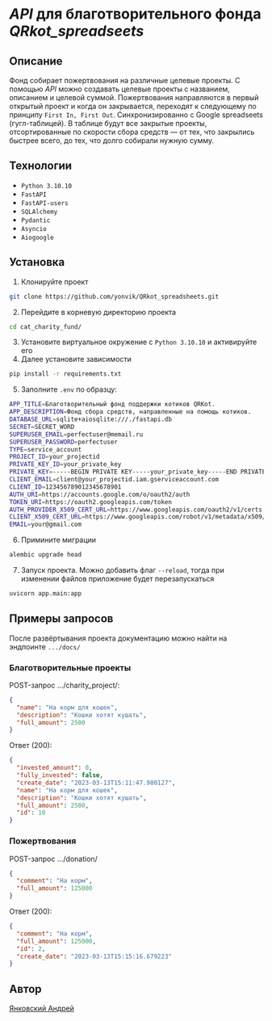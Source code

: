 # *API* для благотворительного фонда *QRkot_spreadseets*

## Описание
Фонд собирает пожертвования на различные целевые проекты. С помощью *API* можно создавать целевые проекты с названием, описанием и целевой суммой. Пожертвования направляются в первый открытый проект и когда он закрывается, переходят к следующему по принципу `First In, First Out`. Синхронизированно с Google spreadseets (гугл-таблицей).
В таблице будут все закрытые проекты, отсортированные по скорости сбора средств — от тех, что закрылись быстрее всего, до тех, что долго собирали нужную сумму.
## Технологии
- `Python 3.10.10`
- `FastAPI`
- `FastAPI-users`
- `SQLAlchemy`
- `Pydantic`
- `Asyncio`
- `Aiogoogle`
## Установка
1. Клонируйте проект 
```BASH
git clone https://github.com/yonvik/QRkot_spreadsheets.git
```
2. Перейдите в корневую директорию проекта 
```BASH
cd cat_charity_fund/
```
3. Установите виртуальное окружение с `Python 3.10.10` и активируйте его  
4. Далее установите зависимости 
```BASH
pip install -r requirements.txt
```
5. Заполните `.env` по образцу:
```BASH
APP_TITLE=Благотворительный фонд поддержки котиков QRKot.
APP_DESCRIPTION=Фонд сбора средств, направленные на помощь котиков.
DATABASE_URL=sqlite+aiosqlite:///./fastapi.db
SECRET=SECRET_WORD
SUPERUSER_EMAIL=perfectuser@memail.ru
SUPERUSER_PASSWORD=perfectuser
TYPE=service_account
PROJECT_ID=your_projectid
PRIVATE_KEY_ID=your_private_key
PRIVATE_KEY=-----BEGIN PRIVATE KEY-----your_private_key-----END PRIVATE KEY-----
CLIENT_EMAIL=client@your_projectid.iam.gserviceaccount.com
CLIENT_ID=123456789012345678901
AUTH_URI=https://accounts.google.com/o/oauth2/auth
TOKEN_URI=https://oauth2.googleapis.com/token
AUTH_PROVIDER_X509_CERT_URL=https://www.googleapis.com/oauth2/v1/certs
CLIENT_X509_CERT_URL=https://www.googleapis.com/robot/v1/metadata/x509/client%40your_projectid=.iam.gserviceaccount.com
EMAIL=your@gmail.com
```   
6. Примините миграции
```BASH
alembic upgrade head
```
7. Запуск проекта. Можно добавить флаг `--reload`, тогда при изменении файлов приложение будет перезапускаться
```BASH
uvicorn app.main:app
```
## Примеры запросов
После развёртывания проекта документацию можно найти на эндпоинте `.../docs/`
### Благотворительные проекты
POST-запрос .../charity_project/:
```JSON
{
  "name": "На корм для кошек",
  "description": "Кошки хотят кушать",
  "full_amount": 2500
}
```
Ответ (200):
```JSON
{
  "invested_amount": 0,
  "fully_invested": false,
  "create_date": "2023-03-13T15:11:47.980127",
  "name": "На корм для кошек",
  "description": "Кошки хотят кушать",
  "full_amount": 2500,
  "id": 10
}
```
### Пожертвования
POST-запрос .../donation/
```JSON
{
  "comment": "На корм",
  "full_amount": 125000
}
```
Ответ (200):
```JSON
{
  "comment": "На корм",
  "full_amount": 125000,
  "id": 2,
  "create_date": "2023-03-13T15:15:16.679223"
}
```
## Автор
[Янковский Андрей](https://github.com/yonvik)
